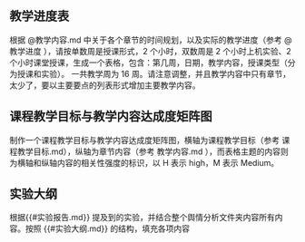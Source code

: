 ## 教学进度表

根据 @教学内容.md 中关于各个章节的时间规划，以及实际的教学进度（参考 @教学进度 ），请按单数周是授课形式，2 个小时，双数周是 2 个小时上机实验、2 个小时课堂授课，生成一个表格，包含：第几周，日期，教学内容，授课类型（分为授课和实验）。
一共教学周为 16 周。请注意调整，并且教学内容中只有章节，太少了，要以主要要点的列表形式增加主要教学内容。

## 课程教学目标与教学内容达成度矩阵图

制作一个课程教学目标与教学内容达成度矩阵图，横轴为课程教学目标（参考 课程教学目标.md），纵轴为章节内容（参考 教学内容.md ），而表格主题的内容则为横轴和纵轴内容的相关性强度的标识，以 H 表示 high，M 表示 Medium。

## 实验大纲

根据{{#实验报告.md}} 提及到的实验，并结合整个舆情分析文件夹内容所有内容。按照 {{#实验大纲.md}} 的结构，填充各项内容

